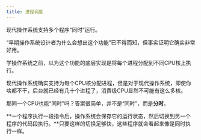 ```yaml
---
title: 进程调度
---
```


现代操作系统支持多个程序“同时”运行。

“早期操作系统设计者为什么会想出这个功能”已不得而知，但事实证明它确实非常好用。

学操作系统之前，以为这个功能的底层实现是将每个进程分配到不同CPU核上执行。

现代操作系统确实支持为每个CPU核分配进程，但是对于现代操作系统，即使你啥都不干，后台就已经有几十个进程了，消费级CPU显然不可能有这么多核。

那同一个CPU也能“同时”吗？答案很简单，并不是“同时”，而是**分时**。

**一个程序执行一段指令后，操作系统会保存它的运行状态，然后切换到另一个程序的代码段执行。**只要这样的切换足够快，这些程序就会看起来像是同时执行一样。

